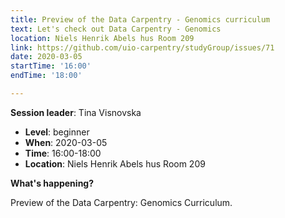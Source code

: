 ```yaml
---
title: Preview of the Data Carpentry - Genomics curriculum
text: Let's check out Data Carpentry - Genomics
location: Niels Henrik Abels hus Room 209
link: https://github.com/uio-carpentry/studyGroup/issues/71
date: 2020-03-05
startTime: '16:00'
endTime: '18:00'

---
```


**Session leader**: Tina Visnovska


- **Level**: beginner
- **When**: 2020-03-05
- **Time**: 16:00-18:00
- **Location**:  Niels Henrik Abels hus Room 209

**What's happening?**

Preview of the Data Carpentry: Genomics Curriculum.
